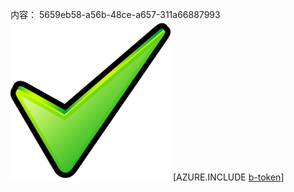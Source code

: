 内容： 5659eb58-a56b-48ce-a657-311a66887993![图像](0cfd518f-a2fc-4cda-9424-789440d9656e.png)
[AZURE.INCLUDE [b-token](dab0b22f-5d44-4e92-ba9b-e23353423cf2.md)]
